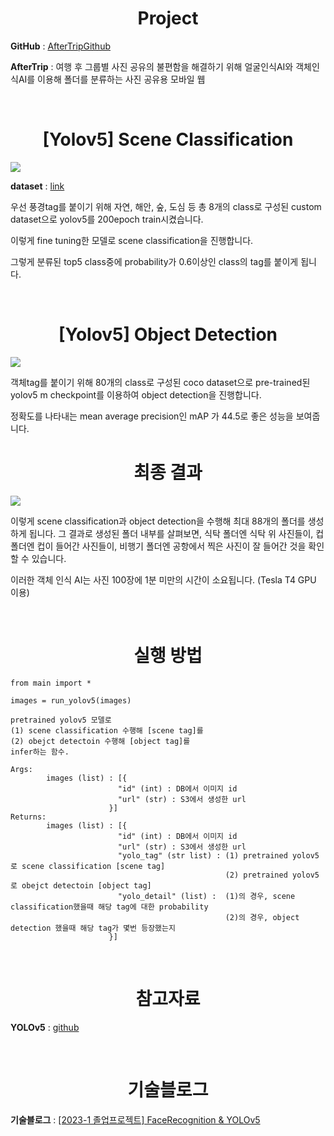 <div align="center">
  <h1>
    Project
  </h1>
</div>

<div>
  <p>
    <b>GitHub</b> : <a href="https://github.com/JeongHyoYeon">AfterTripGithub</a>
  </p>
  
  <p>
    <b>AfterTrip</b> : 여행 후 그룹별 사진 공유의 불편함을 해결하기 위해 얼굴인식AI와 객체인식AI를 이용해 폴더를 분류하는 사진 공유용 모바일 웹
  </p>
</div>

<br>
<div align="center">
  <h1>
    [Yolov5] Scene Classification
  </h1>
</div>
<img src="https://github.com/JeongHyoYeon/Capstone-CV-YOLOv5/assets/90602936/7ece8b56-71fd-44ba-851a-5603234966ad">
<p>
  <b>dataset</b> : <a href="https://universe.roboflow.com/m3-ytsk5/m3finalclass"> link </a>
</p>
<p>
  우선 풍경tag를 붙이기 위해 자연, 해안, 숲, 도심 등 총 8개의 class로 구성된 custom dataset으로 
  yolov5를 200epoch train시켰습니다.
</p>

<p>
  이렇게 fine tuning한 모델로 scene classification을 진행합니다.
</p>

<p>
  그렇게 분류된 top5 class중에 probability가 0.6이상인 class의 tag를 붙이게 됩니다.
</p>


<br>
<div align="center">
  <h1>
    [Yolov5] Object Detection
  </h1>
</div>
<img src="https://github.com/JeongHyoYeon/Capstone-CV-YOLOv5/assets/90602936/2e6e5eab-9983-4f2a-a25b-0028d530b51d">
<p>
  객체tag를 붙이기 위해
  80개의 class로 구성된 coco dataset으로 pre-trained된 
  yolov5 m checkpoint를 이용하여 object detection을 진행합니다.
</p>
<p>
  정확도를 나타내는 mean average precision인 mAP 가 44.5로 좋은 성능을 보여줍니다.
</p>


<div align="center">
  <h1>
    최종 결과
  </h1>
</div>
<img src="https://github.com/JeongHyoYeon/Capstone-CV-YOLOv5/assets/90602936/bb565feb-029a-4cce-9bef-d490d7c29d8a">

이렇게 scene classification과 object detection을 수행해 최대 88개의 폴더를 생성하게 됩니다.
그 결과로 생성된 폴더 내부를 살펴보면, 식탁 폴더엔 식탁 위 사진들이, 컵 폴더엔 컵이 들어간 사진들이, 비행기 폴더엔 공항에서 찍은 사진이 잘 들어간 것을 확인할 수 있습니다.

이러한 객체 인식 AI는 사진 100장에 1분 미만의 시간이 소요됩니다. (Tesla T4 GPU 이용)

<br>
<div align="center">
  <h1>
    실행 방법
  </h1>
</div>

```
from main import *

images = run_yolov5(images)
```
```
pretrained yolov5 모델로
(1) scene classification 수행해 [scene tag]를
(2) obejct detectoin 수행해 [object tag]를
infer하는 함수.

Args:
        images (list) : [{
                        "id" (int) : DB에서 이미지 id
                        "url" (str) : S3에서 생성한 url
                      }]
Returns:
        images (list) : [{
                        "id" (int) : DB에서 이미지 id
                        "url" (str) : S3에서 생성한 url
                        "yolo_tag" (str list) : (1) pretrained yolov5로 scene classification [scene tag]
                                                (2) pretrained yolov5로 obejct detectoin [object tag]
                        "yolo_detail" (list) :  (1)의 경우, scene classification했을때 해당 tag에 대한 probability
                                                (2)의 경우, object detection 했을때 해당 tag가 몇번 등장했는지
                      }]
```

<br>
<div align="center">
  <h1>
    참고자료
  </h1>
</div>
<p> <b>YOLOv5</b> : <a href="https://github.com/ultralytics/yolov5">github</a> </p>

<br>
<div align="center">
  <h1>
    기술블로그
  </h1>
</div>
<p> <b>기술블로그</b> :  <a href="https://deardus00.tistory.com/22">[2023-1 졸업프로젝트] FaceRecognition & YOLOv5</a> </p>

